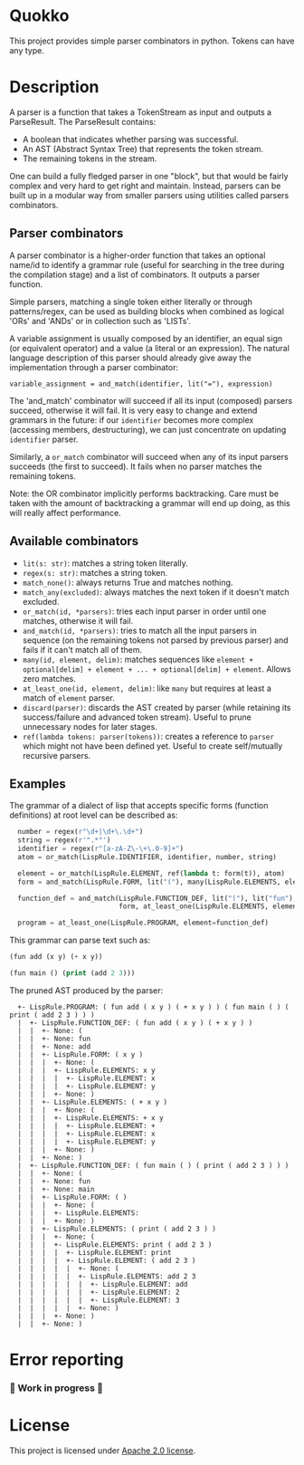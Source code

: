 # Quokko

This project provides simple parser combinators in python. Tokens can have any type.

# Description

A parser is a function that takes a TokenStream as input and outputs a ParseResult. The ParseResult contains:

- A boolean that indicates whether parsing was successful.
- An AST (Abstract Syntax Tree) that represents the token stream.
- The remaining tokens in the stream.

One can build a fully fledged parser in one "block", but that would be fairly complex and very hard to get right and
maintain. Instead, parsers can be built up in a modular way from smaller parsers using utilities called parsers
combinators.

## Parser combinators

A parser combinator is a higher-order function that takes an optional name/id to identify a grammar rule (useful for
searching in the tree during the compilation stage) and a list of combinators. It outputs a parser function.

Simple parsers, matching a single token either literally or through patterns/regex, can be used as building blocks when
combined as logical 'ORs' and 'ANDs' or in collection such as 'LISTs'.

A variable assignment is usually composed by an identifier, an equal sign (or equivalent operator) and a value (a
literal or an expression). The natural language description of this parser should already give away the implementation
through a parser combinator:

`variable_assignment = and_match(identifier, lit("="), expression)`

The 'and_match' combinator will succeed if all its input (composed) parsers succeed, otherwise it will fail. It is very
easy to change and extend grammars in the future: if our `identifier` becomes more complex (accessing members,
destructuring), we can just concentrate on updating `identifier` parser.

Similarly, a `or_match` combinator will succeed when any of its input parsers succeeds (the first to succeed). It fails
when no parser matches the remaining tokens.

Note: the OR combinator implicitly performs backtracking. Care must be taken with the amount of backtracking a grammar
will end up doing, as this will really affect performance.

## Available combinators

- `lit(s: str)`: matches a string token literally.
- `regex(s: str)`: matches a string token.
- `match_none()`: always returns True and matches nothing.
- `match_any(excluded)`: always matches the next token if it doesn't match excluded.
- `or_match(id, *parsers)`: tries each input parser in order until one matches, otherwise it will fail.
- `and_match(id, *parsers)`: tries to match all the input parsers in sequence (on the remaining tokens not parsed by
  previous parser) and fails if it can't match all of them.
- `many(id, element, delim)`: matches sequences like `element + optional[delim] + element + ... + optional[delim] +
  element`. Allows zero matches.
- `at_least_one(id, element, delim)`: like `many` but requires at least a match of `element` parser.
- `discard(parser)`: discards the AST created by parser (while retaining its success/failure and advanced token stream).
  Useful to prune unnecessary nodes for later stages.
- `ref(lambda tokens: parser(tokens))`: creates a reference to `parser` which might not have been defined yet. Useful to
  create self/mutually recursive parsers.

## Examples

The grammar of a dialect of lisp that accepts specific forms (function definitions) at root level can be described as:

``` python
  number = regex(r"\d+|\d+\.\d+")
  string = regex(r'".*"')
  identifier = regex(r"[a-zA-Z\-\+\.0-9]+")
  atom = or_match(LispRule.IDENTIFIER, identifier, number, string)

  element = or_match(LispRule.ELEMENT, ref(lambda t: form(t)), atom)
  form = and_match(LispRule.FORM, lit("("), many(LispRule.ELEMENTS, element=element), lit(")"))

  function_def = and_match(LispRule.FUNCTION_DEF, lit("("), lit("fun"), identifier,
                           form, at_least_one(LispRule.ELEMENTS, element=element), lit(")"))

  program = at_least_one(LispRule.PROGRAM, element=function_def)
```

This grammar can parse text such as:

```lisp
(fun add (x y) (+ x y))

(fun main () (print (add 2 3)))
```

The pruned AST produced by the parser:

```
  +- LispRule.PROGRAM: ( fun add ( x y ) ( + x y ) ) ( fun main ( ) ( print ( add 2 3 ) ) )
  |  +- LispRule.FUNCTION_DEF: ( fun add ( x y ) ( + x y ) )
  |  |  +- None: (
  |  |  +- None: fun
  |  |  +- None: add
  |  |  +- LispRule.FORM: ( x y )
  |  |  |  +- None: (
  |  |  |  +- LispRule.ELEMENTS: x y
  |  |  |  |  +- LispRule.ELEMENT: x
  |  |  |  |  +- LispRule.ELEMENT: y
  |  |  |  +- None: )
  |  |  +- LispRule.ELEMENTS: ( + x y )
  |  |  |  +- None: (
  |  |  |  +- LispRule.ELEMENTS: + x y
  |  |  |  |  +- LispRule.ELEMENT: +
  |  |  |  |  +- LispRule.ELEMENT: x
  |  |  |  |  +- LispRule.ELEMENT: y
  |  |  |  +- None: )
  |  |  +- None: )
  |  +- LispRule.FUNCTION_DEF: ( fun main ( ) ( print ( add 2 3 ) ) )
  |  |  +- None: (
  |  |  +- None: fun
  |  |  +- None: main
  |  |  +- LispRule.FORM: ( )
  |  |  |  +- None: (
  |  |  |  +- LispRule.ELEMENTS: 
  |  |  |  +- None: )
  |  |  +- LispRule.ELEMENTS: ( print ( add 2 3 ) )
  |  |  |  +- None: (
  |  |  |  +- LispRule.ELEMENTS: print ( add 2 3 )
  |  |  |  |  +- LispRule.ELEMENT: print
  |  |  |  |  +- LispRule.ELEMENT: ( add 2 3 )
  |  |  |  |  |  +- None: (
  |  |  |  |  |  +- LispRule.ELEMENTS: add 2 3
  |  |  |  |  |  |  +- LispRule.ELEMENT: add
  |  |  |  |  |  |  +- LispRule.ELEMENT: 2
  |  |  |  |  |  |  +- LispRule.ELEMENT: 3
  |  |  |  |  |  +- None: )
  |  |  |  +- None: )
  |  |  +- None: )
```

# Error reporting

 ### 🚧 Work in progress 🚧

# License

This project is licensed under [Apache 2.0 license](LICENSE).